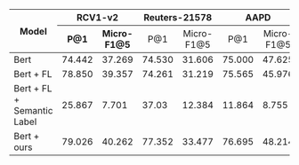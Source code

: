 <table class="tg">
<thead>
  <tr>
    <th class="tg-cly1" rowspan="2">Model</th>
    <th class="tg-nrix" colspan="2">RCV1-v2</th>
    <th class="tg-nrix" colspan="2">Reuters-21578</th>
    <th class="tg-nrix" colspan="2">AAPD</th>
    <th class="tg-nrix" colspan="2">freecode</th>
    <th class="tg-nrix" colspan="2">EUR-Lex</th>
  </tr>
  <tr>
    <th class="tg-nrix">P@1</th>
    <th class="tg-nrix">Micro-F1@5</th>
    <th class="tg-wa1i"><span style="font-weight:400;font-style:normal">P@1</span></th>
    <th class="tg-wa1i"><span style="font-weight:400;font-style:normal">Micro-F1@5</span></th>
    <th class="tg-wa1i"><span style="font-weight:400;font-style:normal">P@1</span></th>
    <th class="tg-wa1i"><span style="font-weight:400;font-style:normal">Micro-F1@5</span></th>
    <th class="tg-wa1i"><span style="font-weight:400;font-style:normal">P@1</span></th>
    <th class="tg-nrix"><span style="font-weight:400;font-style:normal">Micro-F1@5</span></th>
    <th class="tg-nrix"><span style="font-weight:400;font-style:normal">P@1</span></th>
    <th class="tg-nrix"><span style="font-weight:400;font-style:normal">Micro-F1@5</span></th>
  </tr>
</thead>
<tbody>
  <tr>
    <td class="tg-cly1">Bert</td>
    <td class="tg-nrix">74.442</td>
    <td class="tg-nrix"><span style="font-weight:400;font-style:normal">37.269</span></td>
    <td class="tg-nrix">74.530</td>
    <td class="tg-nrix">31.606</td>
    <td class="tg-nrix">75.000</td>
    <td class="tg-nrix">47.625</td>
    <td class="tg-nrix">40.890</td>
    <td class="tg-nrix">28.780</td>
    <td class="tg-nrix">58.201</td>
    <td class="tg-nrix">26.519</td>
  </tr>
  <tr>
    <td class="tg-cly1">Bert + FL</td>
    <td class="tg-nrix">78.850</td>
    <td class="tg-nrix">39.357</td>
    <td class="tg-nrix">74.261</td>
    <td class="tg-nrix">31.219</td>
    <td class="tg-nrix">75.565</td>
    <td class="tg-nrix">45.976</td>
    <td class="tg-nrix">40.834</td>
    <td class="tg-nrix">28.276</td>
    <td class="tg-nrix">-</td>
    <td class="tg-nrix">-</td>
  </tr>
  <tr>
    <td class="tg-cly1">Bert + FL<br>+ Semantic Label</td>
    <td class="tg-nrix">25.867</td>
    <td class="tg-nrix">7.701</td>
    <td class="tg-nrix">37.03</td>
    <td class="tg-nrix">12.384</td>
    <td class="tg-nrix">11.864</td>
    <td class="tg-nrix">8.755</td>
    <td class="tg-nrix">8.326</td>
    <td class="tg-nrix">2.688</td>
    <td class="tg-nrix">-</td>
    <td class="tg-nrix">-</td>
  </tr>
  <tr>
    <td class="tg-cly1">Bert + ours</td>
    <td class="tg-wa1i">79.026</td>
    <td class="tg-wa1i">40.262</td>
    <td class="tg-wa1i">77.352</td>
    <td class="tg-wa1i">33.477</td>
    <td class="tg-wa1i">76.695</td>
    <td class="tg-wa1i">48.214</td>
    <td class="tg-wa1i">45.579</td>
    <td class="tg-wa1i">31.016</td>
    <td class="tg-wa1i">71.107</td>
    <td class="tg-wa1i">35.699</td>
  </tr>
</tbody>
</table>
